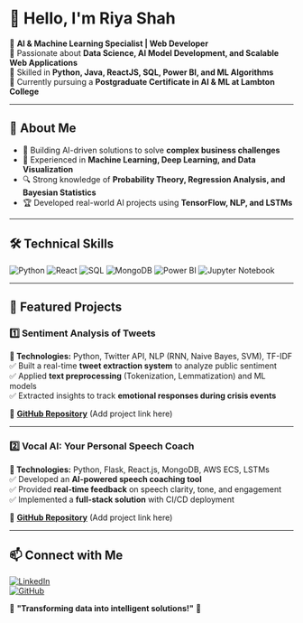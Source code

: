 # 👋 Hello, I'm Riya Shah 
🔹 **AI & Machine Learning Specialist | Web Developer**  
🔹 Passionate about **Data Science, AI Model Development, and Scalable Web Applications**  
🔹 Skilled in **Python, Java, ReactJS, SQL, Power BI, and ML Algorithms**  
🔹 Currently pursuing a **Postgraduate Certificate in AI & ML at Lambton College**  

---

## 🚀 **About Me**
- 🎯 Building AI-driven solutions to solve **complex business challenges**  
- 🤖 Experienced in **Machine Learning, Deep Learning, and Data Visualization**  
- 🔍 Strong knowledge of **Probability Theory, Regression Analysis, and Bayesian Statistics**  
- 🏆 Developed real-world AI projects using **TensorFlow, NLP, and LSTMs**  

---

## 🛠️ **Technical Skills**
![Python](https://img.shields.io/badge/Python-3776AB?style=for-the-badge&logo=python&logoColor=white)
![React](https://img.shields.io/badge/React-61DAFB?style=for-the-badge&logo=react&logoColor=black)
![SQL](https://img.shields.io/badge/SQL-4479A1?style=for-the-badge&logo=postgresql&logoColor=white)
![MongoDB](https://img.shields.io/badge/MongoDB-47A248?style=for-the-badge&logo=mongodb&logoColor=white)
![Power BI](https://img.shields.io/badge/PowerBI-F2C811?style=for-the-badge&logo=powerbi&logoColor=black)
![Jupyter Notebook](https://img.shields.io/badge/Jupyter-F37626?style=for-the-badge&logo=jupyter&logoColor=white)

---

## 📂 **Featured Projects**
### **1️⃣ Sentiment Analysis of Tweets**
**📌 Technologies:** Python, Twitter API, NLP (RNN, Naive Bayes, SVM), TF-IDF  
✅ Built a real-time **tweet extraction system** to analyze public sentiment  
✅ Applied **text preprocessing** (Tokenization, Lemmatization) and ML models  
✅ Extracted insights to track **emotional responses during crisis events**  

🔗 **[GitHub Repository](#)** (Add project link here)  

---

### **2️⃣ Vocal AI: Your Personal Speech Coach**
**📌 Technologies:** Python, Flask, React.js, MongoDB, AWS ECS, LSTMs  
✅ Developed an **AI-powered speech coaching tool**  
✅ Provided **real-time feedback** on speech clarity, tone, and engagement  
✅ Implemented a **full-stack solution** with CI/CD deployment  

🔗 **[GitHub Repository](#)** (Add project link here)  

---

## 📫 **Connect with Me**
[![LinkedIn](https://img.shields.io/badge/LinkedIn-blue?style=for-the-badge&logo=linkedin)](https://www.linkedin.com/in/riya-shah2a10251b7)  
[![GitHub](https://img.shields.io/badge/GitHub-black?style=for-the-badge&logo=github)](https://github.com/riya-shah)  

🌱 **"Transforming data into intelligent solutions!"** 🚀  
